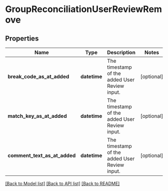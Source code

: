 # GroupReconciliationUserReviewRemove


## Properties
Name | Type | Description | Notes
------------ | ------------- | ------------- | -------------
**break_code_as_at_added** | **datetime** | The timestamp of the added User Review input. | [optional] 
**match_key_as_at_added** | **datetime** | The timestamp of the added User Review input. | [optional] 
**comment_text_as_at_added** | **datetime** | The timestamp of the added User Review input. | [optional] 

[[Back to Model list]](../README.md#documentation-for-models) [[Back to API list]](../README.md#documentation-for-api-endpoints) [[Back to README]](../README.md)


